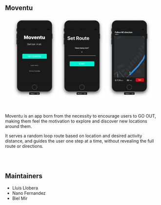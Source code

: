 ## Moventu

<div align="center">
  <img src="https://github.com/BLMir/Moventu/blob/master/screenshots/Welcome.png" width="30%">
  <img src="https://github.com/BLMir/Moventu/blob/master/screenshots/SetRoute.png" width="30%"></a>
  <img src="https://github.com/BLMir/Moventu/blob/master/screenshots/MapRoute.png" width="30%"></a>
</div>

<br/>
<br/>

<p>Moventu is an app born from the necessity to encourage users to GO OUT, making them feel the motivation to explore and discover new locations around them.</p>

<p>It serves a random loop route based on location and desired activity distance, and guides the user one step at a time, without revealing the full route or directions.</p>

<br/>
<br/>

## Maintainers

- Lluis Llobera
- Nano Fernandez
- Biel Mir
